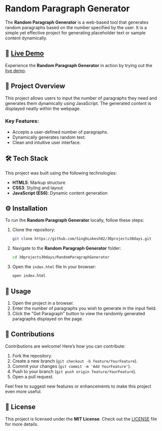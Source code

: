 # Random Paragraph Generator

The **Random Paragraph Generator** is a web-based tool that generates random paragraphs based on the number specified by the user. It is a simple yet effective project for generating placeholder text or sample content dynamically.

## 🔗 [Live Demo](https://paragraph-generator-seven.vercel.app/)

Experience the **Random Paragraph Generator** in action by trying out the [live demo](https://paragraph-generator-seven.vercel.app/).

## 📖 Project Overview

This project allows users to input the number of paragraphs they need and generates them dynamically using JavaScript. The generated content is displayed neatly within the webpage.

### Key Features:
- Accepts a user-defined number of paragraphs.
- Dynamically generates random text.
- Clean and intuitive user interface.

## 🛠️ Tech Stack

This project was built using the following technologies:

- **HTML5**: Markup structure
- **CSS3**: Styling and layout
- **JavaScript (ES6)**: Dynamic content generation

## ⚙️ Installation

To run the **Random Paragraph Generator** locally, follow these steps:

1. Clone the repository:
    ```bash
    git clone https://github.com/SinghLokesh02/30projects30days.git
    ```

2. Navigate to the **Random Paragraph Generator** folder:
    ```bash
    cd 30projects30days/RandomParagraphGenerator
    ```

3. Open the `index.html` file in your browser:
    ```bash
    open index.html
    ```

## 🚀 Usage

1. Open the project in a browser.
2. Enter the number of paragraphs you wish to generate in the input field.
3. Click the "Get Paragraph" button to view the randomly generated paragraphs displayed on the page.

## 🤝 Contributions

Contributions are welcome! Here’s how you can contribute:

1. Fork the repository.
2. Create a new branch (`git checkout -b feature/YourFeature`).
3. Commit your changes (`git commit -m 'Add YourFeature'`).
4. Push to your branch (`git push origin feature/YourFeature`).
5. Open a pull request.

Feel free to suggest new features or enhancements to make this project even more useful.

## 📜 License

This project is licensed under the **MIT License**. Check out the [LICENSE](../LICENSE) file for more details.

 